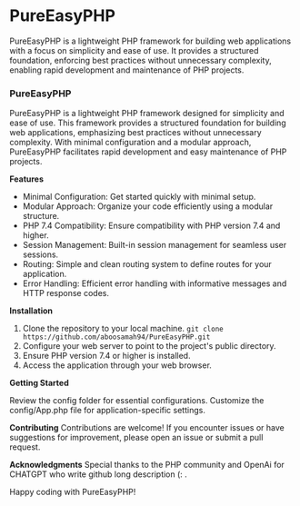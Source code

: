 # PureEasyPHP
PureEasyPHP is a lightweight PHP framework for building web applications with a focus on simplicity and ease of use. It provides a structured foundation, enforcing best practices without unnecessary complexity, enabling rapid development and maintenance of PHP projects.

### **PureEasyPHP**

PureEasyPHP is a lightweight PHP framework designed for simplicity and ease of use. This framework provides a structured foundation for building web applications, emphasizing best practices without unnecessary complexity. With minimal configuration and a modular approach, PureEasyPHP facilitates rapid development and easy maintenance of PHP projects.

**Features**

- Minimal Configuration: Get started quickly with minimal setup.
- Modular Approach: Organize your code efficiently using a modular structure.
- PHP 7.4 Compatibility: Ensure compatibility with PHP version 7.4 and higher.
- Session Management: Built-in session management for seamless user sessions.
- Routing: Simple and clean routing system to define routes for your application.
- Error Handling: Efficient error handling with informative messages and HTTP response codes.

**Installation**

1. Clone the repository to your local machine.
`git clone https://github.com/aboosamah94/PureEasyPHP.git`
2. Configure your web server to point to the project's public directory.
3. Ensure PHP version 7.4 or higher is installed.
4. Access the application through your web browser.

**Getting Started**

Review the config folder for essential configurations.
Customize the config/App.php file for application-specific settings.

**Contributing**
Contributions are welcome! If you encounter issues or have suggestions for improvement, please open an issue or submit a pull request.

**Acknowledgments**
Special thanks to the PHP community and OpenAi for CHATGPT who write github long description (: .


Happy coding with PureEasyPHP!
